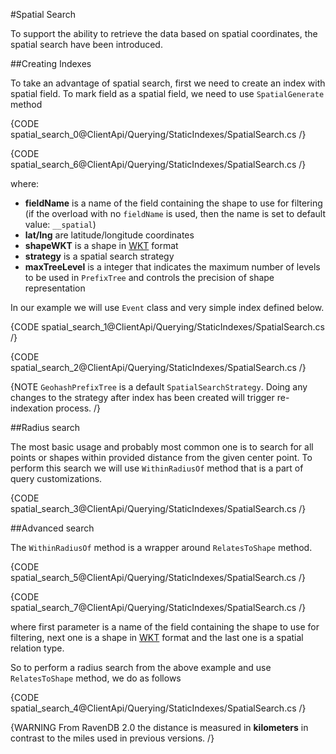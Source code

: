 ﻿#Spatial Search

To support the ability to retrieve the data based on spatial coordinates, the spatial search have been introduced.

##Creating Indexes

To take an advantage of spatial search, first we need to create an index with spatial field. To mark field as a spatial field, we need to use `SpatialGenerate` method

{CODE spatial_search_0@ClientApi/Querying/StaticIndexes/SpatialSearch.cs /}

{CODE spatial_search_6@ClientApi/Querying/StaticIndexes/SpatialSearch.cs /}

where:   

*	**fieldName** is a name of the field containing the shape to use for filtering (if the overload with no `fieldName` is used, then the name is set to default value: `__spatial`)          
*	**lat/lng** are latitude/longitude coordinates   
*	**shapeWKT** is a shape in [WKT](http://en.wikipedia.org/wiki/Well-known_text) format    
*	**strategy** is a spatial search strategy
*	**maxTreeLevel** is a integer that indicates the maximum number of levels to be used in `PrefixTree` and controls the precision of shape representation   

In our example we will use `Event` class and very simple index defined below.

{CODE spatial_search_1@ClientApi/Querying/StaticIndexes/SpatialSearch.cs /}

{CODE spatial_search_2@ClientApi/Querying/StaticIndexes/SpatialSearch.cs /}

{NOTE `GeohashPrefixTree` is a default `SpatialSearchStrategy`. Doing any changes to the strategy after index has been created will trigger re-indexation process. /}

##Radius search

The most basic usage and probably most common one is to search for all points or shapes within provided distance from the given center point. To perform this search we will use `WithinRadiusOf` method that is a part of query customizations.

{CODE spatial_search_3@ClientApi/Querying/StaticIndexes/SpatialSearch.cs /}

##Advanced search

The `WithinRadiusOf` method is a wrapper around `RelatesToShape` method.

{CODE spatial_search_5@ClientApi/Querying/StaticIndexes/SpatialSearch.cs /}

{CODE spatial_search_7@ClientApi/Querying/StaticIndexes/SpatialSearch.cs /}

where first parameter is a name of the field containing the shape to use for filtering, next one is a shape in [WKT](http://en.wikipedia.org/wiki/Well-known_text) format and the last one is a spatial relation type.

So to perform a radius search from the above example and use `RelatesToShape` method, we do as follows

{CODE spatial_search_4@ClientApi/Querying/StaticIndexes/SpatialSearch.cs /}

{WARNING From RavenDB 2.0 the distance is measured in **kilometers** in contrast to the miles used in previous versions. /}





